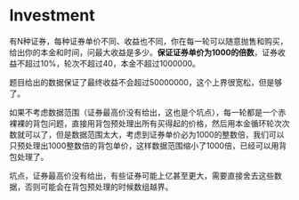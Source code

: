 # Investment

有N种证券，每种证券单价不同、收益也不同，你在每一轮可以随意抛售和购买，给出你的本金和时间，问最大收益是多少。**保证证券单价为1000的倍数**，证券收益不超过10%，轮次不超过40，本金不超过1000000。

题目给出的数据保证了最终收益不会超过50000000，这个上界很宽松，但是够了。

如果不考虑数据范围（证券最高价没有给出，这也是个坑点），每一轮都是一个赤裸裸的背包问题，直接用背包预处理出所有买得起的价格，然后用本金循环轮次次数就可以了，但是数据范围太大，考虑到证券单价必为1000的整数倍，我们可以只预处理出1000整数倍的背包单价，这样数据范围缩小了1000倍，已经可以用背包处理了。

坑点，证券最高价没有给出，有些证券可能上亿甚至更大，需要直接舍去这些数据，否则可能会在背包预处理的时候数组越界。
